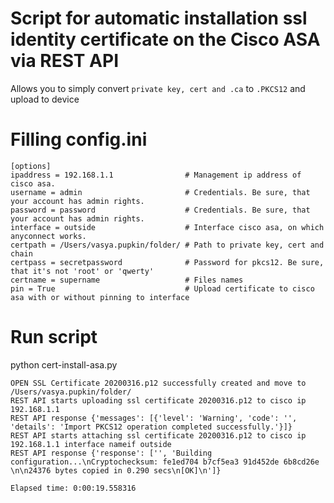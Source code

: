 # Script for automatic installation ssl identity certificate on the Cisco ASA via REST API
Allows you to simply convert `private key, cert and .ca` to `.PKCS12` and upload to device
# Filling config.ini
```
[options]
ipaddress = 192.168.1.1                # Management ip address of cisco asa.
username = admin                       # Credentials. Be sure, that your account has admin rights.
password = password                    # Credentials. Be sure, that your account has admin rights.
interface = outside                    # Interface cisco asa, on which anyconnect works.
certpath = /Users/vasya.pupkin/folder/ # Path to private key, cert and chain
certpass = secretpassword              # Password for pkcs12. Be sure, that it's not 'root' or 'qwerty'
certname = supername                   # Files names
pin = True                             # Upload certificate to cisco asa with or without pinning to interface
```
# Run script
python cert-install-asa.py
```
OPEN SSL Certificate 20200316.p12 successfully created and move to /Users/vasya.pupkin/folder/
REST API starts uploading ssl certificate 20200316.p12 to cisco ip 192.168.1.1
REST API response {'messages': [{'level': 'Warning', 'code': '', 'details': 'Import PKCS12 operation completed successfully.'}]}
REST API starts attaching ssl certificate 20200316.p12 to cisco ip 192.168.1.1 interface nameif outside
REST API response {'response': ['', 'Building configuration...\nCryptochecksum: fe1ed704 b7cf5ea3 91d452de 6b8cd26e \n\n24376 bytes copied in 0.290 secs\n[OK]\n']}

Elapsed time: 0:00:19.558316
```
